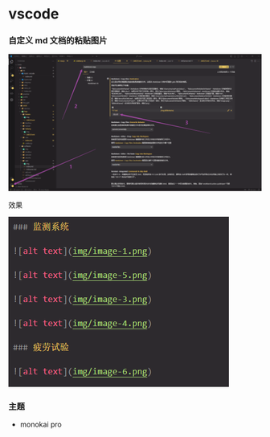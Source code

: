 # vscode

### 自定义 md 文档的粘贴图片

![alt text](img/image-1.png)

效果

![alt text](img/image-2.png)

### 主题

- monokai pro
